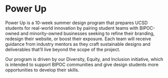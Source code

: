 # Power Up

Power Up is a 10-week summer design program that prepares UCSD students for real-world innovation by pairing student teams with BIPOC-owned and minority-owned businesses seeking to refine their branding, redesign their website, or boost their exposure. Each team will receive guidance from industry mentors as they craft sustainable designs and deliverables that’ll live beyond the scope of the project. 

Our program is driven by our Diversity, Equity, and Inclusion initiative, which is intended to support BIPOC communities and give design students more opportunities to develop their skills.
